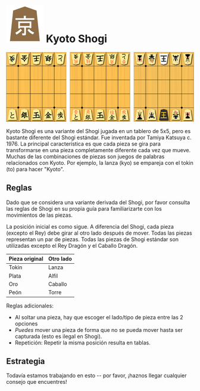 # ![Kyoto](https://github.com/gbtami/pychess-variants/blob/master/static/icons/KyotoShogi.svg) Kyoto Shogi

![Kyoto Shogi](https://github.com/gbtami/pychess-variants/blob/master/static/images/ShogiGuide/Kyoto.png)

Kyoto Shogi es una variante del Shogi jugada en un tablero de 5x5, pero es bastante diferente del Shogi estándar. Fue inventada por Tamiya Katsuya c. 1976. La principal característica es que cada pieza se gira para transformarse en una pieza completamente diferente cada vez que mueve. Muchas de las combinaciones de piezas son juegos de palabras relacionados con Kyoto. Por ejemplo, la lanza (kyo) se empareja con el tokin (to) para hacer "Kyoto".

## Reglas

Dado que se considera una variante derivada del Shogi, por favor consulta las reglas de Shogi en su propia guía para familiarizarte con los movimientos de las piezas.

La posición inicial es como sigue. A diferencia del Shogi, cada pieza (excepto el Rey) debe girar al otro lado después de mover. Todas las piezas representan un par de piezas. Todas las piezas de Shogi estándar son utilizadas excepto el Rey Dragón y el Caballo Dragón.

Pieza original | Otro lado
--- | ---
Tokin | Lanza
Plata | Alfil
Oro | Caballo
Peón | Torre

Reglas adicionales:

- Al soltar una pieza, hay que escoger el lado/tipo de pieza entre las 2 opciones
- *Puedes* mover una pieza de forma que no se pueda mover hasta ser capturada (esto es ilegal en Shogi).
- Repetición: Repetir la misma posición resulta en tablas.

## Estrategia

Todavía estamos trabajando en esto -- por favor, ¡haznos llegar cualquier consejo que encuentres!
